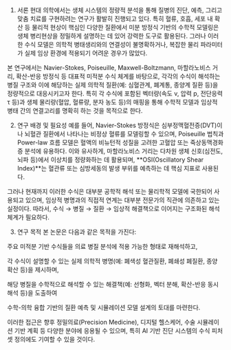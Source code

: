 1. 서론
현대 의학에서는 생체 시스템의 정량적 분석을 통해 질병의 진단, 예측, 그리고 맞춤 치료를 구현하려는 연구가 활발히 진행되고 있다. 특히 혈류, 호흡, 세포 내 확산 등 물리적 현상이 핵심인 다양한 질환에서 미분 방정식 기반의 수학적 모델링은 생체 병리현상을 정밀하게 설명하는 데 있어 강력한 도구로 활용된다. 그러나 이러한 수식 모델은 의학적 병태생리와의 연결성이 불명확하거나, 복잡한 물리 파라미터가 실제 임상 환경에 적용되기 어려운 경우가 많았다.

본 연구에서는 Navier-Stokes, Poiseuille, Maxwell-Boltzmann, 마할라노비스 거리, 확산-반응 방정식 등 대표적 미적분 수식 체계를 바탕으로, 각각의 수식이 해석하는 병질 구조와 이에 해당하는 실제 의학적 질환(예: 심혈관계, 폐계통, 종양계 질환 등)을 정량적으로 대응시키고자 한다. 특히 각 수식에 포함된 벡터량(속도 v, 압력 p, 전단응력 τ 등)과 생체 물리량(혈압, 혈류량, 분자 농도 등)의 매핑을 통해 수학적 모델과 임상적 병태 간의 연결고리를 명확히 하는 것을 목적으로 한다.

2. 연구 배경 및 필요성
예를 들어, Navier-Stokes 방정식은 심부정맥혈전증(DVT)이나 뇌혈관 질환에서 나타나는 비정상 혈류를 모델링할 수 있으며, Poiseuille 법칙과 Power-law 흐름 모델은 혈액의 비뉴턴적 성질을 고려한 고혈압 또는 죽상동맥경화증 분석에 유용하다. 이와 유사하게, 마할라노비스 거리는 다차원 생체 신호(심전도, 뇌파 등)에서 이상치를 정량화하는 데 활용되며, **OSI(Oscillatory Shear Index)**는 혈관류 또는 심방세동의 발생 부위를 예측하는 데 핵심 지표로 사용된다.

그러나 현재까지 이러한 수식은 대부분 공학적 해석 또는 물리학적 모델에 국한되어 사용되고 있으며, 임상적 병명과의 직접적 연계는 대부분 전문가의 직관에 의존하고 있는 실정이다. 따라서, 수식 → 병질 → 질환 → 임상적 해결책으로 이어지는 구조화된 해석 체계가 필요하다.

3. 연구 목적
본 논문은 다음과 같은 목적을 가진다:

주요 미적분 기반 수식들을 의료 병질 분석에 적용 가능한 형태로 재해석하고,

각 수식이 설명할 수 있는 실제 의학적 병명(예: 폐색성 혈관질환, 폐쇄성 폐질환, 종양 확산 등)을 제시하며,

해당 병질을 수학적으로 해석할 수 있는 해결책(예: 선형화, 벡터 분해, 확산-반응 동시해석 등)을 도출하여

수학-의학 융합 기반의 질환 예측 및 시뮬레이션 모델 설계의 토대를 마련한다.

이러한 접근은 향후 정밀의료(Precision Medicine), 디지털 헬스케어, 수술 시뮬레이션 기반 계획 등 다양한 분야에 응용될 수 있으며, 특히 AI 기반 진단 시스템의 수식 피처셋 정의에도 기여할 수 있을 것이다.
